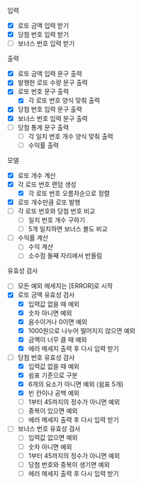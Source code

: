 입력

- [X] 로또 금액 입력 받기
- [X] 당첨 번호 입력 받기
- [ ] 보너스 번호 입력 받기

출력

- [X] 로또 금액 입력 문구 출력
- [X] 발행한 로또 수량 문구 출력
- [X] 로또 번호 문구 출력
    - [X] 각 로또 번호 양식 맞춰 출력
- [X] 당첨 번호 입력 문구 출력
- [X] 보너스 번호 입력 문구 출력
- [ ] 당첨 통계 문구 출력
    - [ ] 각 일치 번호 개수 양식 맞춰 출력
    - [ ] 수익률 출력

모델

- [X] 로또 개수 계산
- [X] 각 로또 번호 랜덤 생성
    - [X] 각 로또 번호 오름차순으로 정렬
- [X] 로또 개수만큼 로또 발행
- [ ] 각 로또 번호와 당첨 번호 비교
    - [ ] 일치 번호 개수 구하기
    - [ ] 5개 일치하면 보너스 볼도 비교
- [ ] 수익률 계산
    - [ ] 수익 계산
    - [ ] 소수점 둘째 자리에서 반올림

유효성 검사

- [ ] 모든 예외 메세지는 [ERROR]로 시작
- [X] 로또 금액 유효성 검사
    - [X] 입력값 없을 때 예외
    - [X] 숫자 아니면 예외
    - [X] 음수이거나 0이면 예외
    - [X] 1000원으로 나누어 떨어지지 않으면 예외
    - [X] 금액이 너무 클 때 예외
    - [X] 에러 메세지 출력 후 다시 입력 받기
- [ ] 당첨 번호 유효성 검사
    - [X] 입력값 없을 때 예외
    - [X] 쉼표 기준으로 구분
    - [X] 6개의 요소가 아니면 예외 (쉼표 5개)
    - [X] 빈 칸이나 공백 예외
    - [ ] 1부터 45까지의 정수가 아니면 예외
    - [ ] 중복이 있으면 예외
    - [ ] 에러 메세지 출력 후 다시 입력 받기
- [ ] 보너스 번호 유효성 검사
    - [ ] 입력값 없으면 예외
    - [ ] 숫자 아니면 예외
    - [ ] 1부터 45까지의 정수가 아니면 예외
    - [ ] 당첨 번호와 중복이 생기면 예외
    - [ ] 에러 메세지 출력 후 다시 입력 받기
